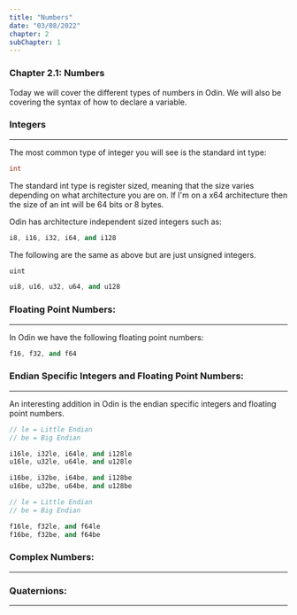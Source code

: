 ```yaml
---
title: "Numbers"
date: "03/08/2022"
chapter: 2
subChapter: 1
---
```


### Chapter 2.1: Numbers

Today we will cover the different types of numbers in Odin. We will also be covering the syntax of how to declare a variable.

### Integers
---
The most common type of integer you will see is the standard int type:
```cpp
int
```
The standard int type is register sized, meaning that the size varies depending on what architecture you are on.
If I'm on a x64 architecture then the size of an int will be 64 bits or 8 bytes.

Odin has architecture independent sized integers such as:
```cpp
i8, i16, i32, i64, and i128
```

The following are the same as above but are just unsigned integers.
```cpp
uint
```
```cpp
ui8, u16, u32, u64, and u128
```

### Floating Point Numbers:
---
In Odin we have the following floating point numbers:

```cpp
f16, f32, and f64
```

### Endian Specific Integers and Floating Point Numbers:
---
An interesting addition in Odin is the endian specific integers and floating point numbers.

```cpp
// le = Little Endian
// be = Big Endian

i16le, i32le, i64le, and i128le
u16le, u32le, u64le, and u128le

i16be, i32be, i64be, and i128be
u16be, u32be, u64be, and u128be
```

```cpp
// le = Little Endian
// be = Big Endian

f16le, f32le, and f64le
f16be, f32be, and f64be
```
### Complex Numbers:
---

### Quaternions:
---